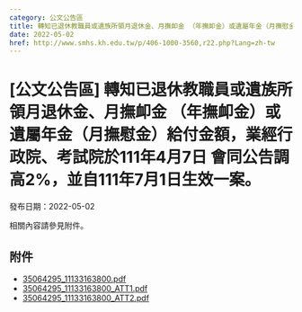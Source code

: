 ```yaml
---
category: 公文公告區
title: 轉知已退休教職員或遺族所領月退休金、月撫卹金 （年撫卹金）或遺屬年金（月撫慰金）給付金額，業經行政院、考試院於111年4月7日 會同公告調高2%，並自111年7月1日生效一案。
date: 2022-05-02
href: http://www.smhs.kh.edu.tw/p/406-1000-3560,r22.php?Lang=zh-tw
---
```


# [公文公告區] 轉知已退休教職員或遺族所領月退休金、月撫卹金 （年撫卹金）或遺屬年金（月撫慰金）給付金額，業經行政院、考試院於111年4月7日 會同公告調高2%，並自111年7月1日生效一案。

發布日期：2022-05-02

相關內容請參見附件。

## 附件

- [35064295_11133163800.pdf](https://www.smhs.kh.edu.tw/var/file/0/1000/attach/68/pta_3334_9434398_75272.pdf)
- [35064295_11133163800_ATT1.pdf](https://www.smhs.kh.edu.tw/var/file/0/1000/attach/68/pta_3335_1781039_75272.pdf)
- [35064295_11133163800_ATT2.pdf](https://www.smhs.kh.edu.tw/var/file/0/1000/attach/68/pta_3336_291262_75272.pdf)
